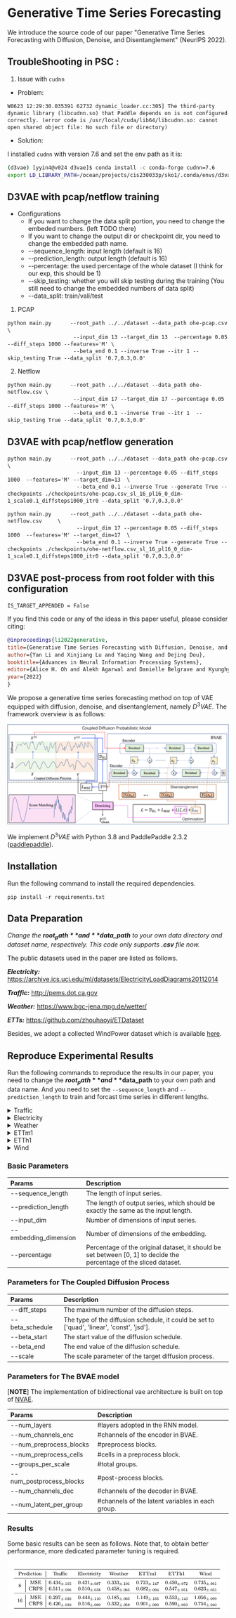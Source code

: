 # Generative Time Series Forecasting

We introduce the source code of our paper "Generative Time Series Forecasting with Diffusion, Denoise, and Disentanglement" (NeurIPS 2022).


## TroubleShooting in PSC :

1. Issue with `cudnn`

* Problem: 
```
W0623 12:29:30.035391 62732 dynamic_loader.cc:305] The third-party dynamic library (libcudnn.so) that Paddle depends on is not configured correctly. (error code is /usr/local/cuda/lib64/libcudnn.so: cannot open shared object file: No such file or directory)
```

* Solution:

I installed `cudnn` with version 7.6 and set the env path as it is:
```Bash
(d3vae) [yyin4@v024 d3vae]$ conda install -c conda-forge cudnn=7.6
export LD_LIBRARY_PATH=/ocean/projects/cis230033p/sko1/.conda/envs/d3vae/lib
``` 

## D3VAE with pcap/netflow training

* Configurations 
   * If you want to change the data split portion, you need to change the embeded numbers. (left TODO there)
   * If you want to change the output dir or checkpoint dir, you need to change the embedded path name. 
   * --sequence_length: input length (default is 16)
   * --prediction_length: output length (default is 16)
   * --percentage: the used percentage of the whole dataset (I think for our exp, this should be 1)
   * --skip_testing: whether you will skip testing during the training (You still need to change the embedded numbers of data split)
   * --data_split: train/vali/test

1. PCAP 

```
python main.py      --root_path ../../dataset --data_path ohe-pcap.csv \
                     --input_dim 13 --target_dim 13  --percentage 0.05 --diff_steps 1000 --features='M' \
                     --beta_end 0.1 --inverse True --itr 1 --skip_testing True --data_split '0.7,0.3,0.0'
```

2. Netflow

```
python main.py      --root_path ../../dataset --data_path ohe-netflow.csv \
                     --input_dim 17 --target_dim 17 --percentage 0.05 --diff_steps 1000 --features='M' \
                     --beta_end 0.1 --inverse True --itr 1  --skip_testing True --data_split '0.7,0.3,0.0'
```

## D3VAE with pcap/netflow generation

```
python main.py      --root_path ../../dataset --data_path ohe-pcap.csv     \                
                      --input_dim 13 --percentage 0.05 --diff_steps 1000  --features='M' --target_dim=13  \             
                      --beta_end 0.1 --inverse True --generate True --checkpoints ./checkpoints/ohe-pcap.csv_sl_16_pl16_0_dim-1_scale0.1_diffsteps1000_itr0 --data_split '0.7,0.3,0.0'
```

```
python main.py      --root_path ../../dataset --data_path ohe-netflow.csv     \                
                      --input_dim 17 --percentage 0.05 --diff_steps 1000  --features='M' --target_dim=17  \             
                      --beta_end 0.1 --inverse True --generate True --checkpoints ./checkpoints/ohe-netflow.csv_sl_16_pl16_0_dim-1_scale0.1_diffsteps1000_itr0 --data_split '0.7,0.3,0.0'
```

## D3VAE post-process from root folder with this configuration
```
IS_TARGET_APPENDED = False
```

If you find this code or any of the ideas in this paper useful, please consider citing:
```bibtex
@inproceedings{li2022generative,
title={Generative Time Series Forecasting with Diffusion, Denoise, and Disentanglement},
author={Yan Li and Xinjiang Lu and Yaqing Wang and Dejing Dou},
booktitle={Advances in Neural Information Processing Systems},
editor={Alice H. Oh and Alekh Agarwal and Danielle Belgrave and Kyunghyun Cho},
year={2022}
}
```

We propose a generative time series forecasting method on top of 
VAE equipped with diffusion, denoise, and disentanglement, namely ${D^3}VAE$. 
The framework overview is as follows: 

![Model](fig/framework.png)


We implement ${D^3}VAE$ with Python 3.8 and PaddlePaddle 2.3.2 
([paddlepaddle](https://www.paddlepaddle.org.cn/en)). 


## Installation


Run the following command to install the required dependencies.
   
```
pip install -r requirements.txt
```

## Data Preparation

   *Change the **$root_path** and **$data_path** to your own data directory and dataset name, respectively. 
   This code only supports **.csv** file now.*

The public datasets used in the paper are listed as follows.

***Electricity:*** 
https://archive.ics.uci.edu/ml/datasets/ElectricityLoadDiagrams20112014

***Traffic:*** 
http://pems.dot.ca.gov

***Weather:*** 
https://www.bgc-jena.mpg.de/wetter/

***ETTs:*** 
https://github.com/zhouhaoyi/ETDataset

Besides, we adopt a collected WindPower dataset which is available 
[here](https://github.com/PaddlePaddle/PaddleSpatial/tree/main/paddlespatial/datasets/WindPower).


## Reproduce Experimental Results

Run the following commands to reproduce the results in our paper, 
you need to change the **$root_path** and **$data_path** to your own path and data name.
And you need to set the `--sequence_length` and `--prediction_length` to train and forcast time series in different lengths.

<details>
<summary>Traffic</summary>

```
python main.py    --root_path $root_path --data_path $data_path \
                  --input_dim 862 --percentage 0.05 --diff_steps 1000 \
                  --beta_end 0.1
```

</details>

<details>
<summary>Electricity</summary>

```
python main.py       --root_path $root_path --data_path $data_path \
                     --input_dim 321 --percentage 0.03 --diff_steps 1000 \
                     --beta_end 0.1
```

</details>

<details>
<summary>Weather</summary>

```
python main.py       --root_path $root_path --data_path $data_path \
                     --input_dim 21 --percentage 0.02 --diff_steps 1000 \
                     --beta_end 0.1
```

</details>

<details>
<summary>ETTm1</summary>

```
python main.py       --root_path $root_path --data_path $data_path \
                     --input_dim 7 --percentage 0.01 --diff_steps 1000 \
                     --beta_end 0.1
```

</details>

<details>
<summary>ETTh1</summary>

```
python main.py       --root_path $root_path --data_path $data_path \
                     --input_dim 7 --percentage 0.05 --diff_steps 1000 \
                     --beta_end 0.1
```

</details>

<details>
<summary>Wind</summary>

```
python main.py       --root_path $root_path --data_path $data_path \
                     --input_dim 7 --percentage 0.02 --diff_steps 1000 \
                     --beta_end 0.1
```

</details>


### Basic Parameters

| Params                   | Description                                                                                                               |
|:-------------------------|:--------------------------------------------------------------------------------------------------------------------------|
| --sequence_length        | The length of input series.                                                                                               |
| --prediction_length      | The length of output series, which should be exactly the same as the input length.                                        |
| --input_dim              | Number of dimensions of input series.                                                                                     |
| --embedding_dimension    | Number of dimensions of the embedding.                                                                                    |
| --percentage             | Percentage of the original dataset, it should be set between [0, 1] to decide the <br/> percentage of the sliced dataset. |


### Parameters for The Coupled Diffusion Process

| Params          | Description                                                                                |
|:----------------|:-------------------------------------------------------------------------------------------|
| --diff_steps    | The maximum number of the diffusion steps.                                                 |
| --beta_schedule | The type of the diffusion schedule, it could be set to ['quad', 'linear', 'const', 'jsd']. |
| --beta_start    | The start value of the diffusion schedule.                                                 |
| --beta_end      | The end value of the diffusion schedule.                                                   |
| --scale         | The scale parameter of the target diffusion process.                                       |

### Parameters for The BVAE model 

[**NOTE**] 
The implementation of bidirectional vae architecture is built on top of [NVAE](https://github.com/NVlabs/NVAE).

| Params                   | Description                                       |
|:-------------------------|:--------------------------------------------------|
| --num_layers             | \#layers adopted in the RNN model.                |
| --num_channels_enc       | \#channels of the encoder in BVAE.                |
| --num_preprocess_blocks  | \#preprocess blocks.                              |
| --num_preprocess_cells   | \#cells in a preprocess block.                    |
| --groups_per_scale       | \#total groups.                                   |
| --num_postprocess_blocks | \#post-process blocks.                            |
| --num_channels_dec       | \#channels of the decoder in BVAE.                |
| --num_latent_per_group   | \#channels of the latent variables in each group. |


### Results

Some basic results can be seen as follows. 
Note that, to obtain better performance, more dedicated parameter tuning is required. 

![res](fig/res.png)




